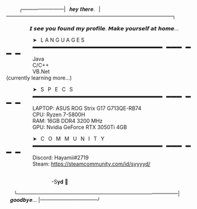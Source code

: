 ⠀
⠀⠀╭————————|⠀𝒉𝒆𝒚 𝒕𝒉𝒆𝒓𝒆.⠀|————————————————————————————————╮                                                                                                                                                                                                     
⠀⠀⠀⠀ 
           
                𝙄 𝙨𝙚𝙚 𝙮𝙤𝙪 𝙛𝙤𝙪𝙣𝙙 𝙢𝙮 𝙥𝙧𝙤𝙛𝙞𝙡𝙚. 𝙈𝙖𝙠𝙚 𝙮𝙤𝙪𝙧𝙨𝙚𝙡𝙛 𝙖𝙩 𝙝𝙤𝙢𝙚...                                                                                                                                                                                                      
      
                  ➤⠀L A N G U A G E S                                                                                                                                                                                                      
                  ▬▬▬▬▬▬▬▬▬▬▬▬▬▬▬▬▬▬▬▬▬▬▬▬▬⠀▬▬▬⠀▬▬⠀▬                                                                                                                                                                                                      
                  Java  
                  C/C++                                                                                                                                                                                                     
                  VB.Net                                                                                                                                                                           
                  (currently learning more...)
      
                  ➤⠀S⠀P⠀E⠀C⠀S                                                                                                                                                                                                     
                  ▬▬▬▬▬▬▬▬▬▬▬▬▬▬▬▬▬▬▬▬▬▬▬▬▬⠀▬▬▬⠀▬▬⠀▬                                                                                                                                                                                                      
                  LAPTOP: ASUS ROG Strix G17 G713QE-RB74                                                                                                                                                                                                      
                  CPU: Ryzen 7-5800H  
                  RAM: 16GB DDR4 3200 MHz                                                                                                                                                                                                      
                  GPU: Nvidia GeForce RTX 3050Ti 4GB
      
                  ➤⠀C⠀O⠀M⠀M⠀U⠀N⠀I⠀T⠀Y                                                                                                                                                                                                    
                  ▬▬▬▬▬▬▬▬▬▬▬▬▬▬▬▬▬▬▬▬▬▬▬▬▬⠀▬▬▬⠀▬▬⠀▬                                                                                                                                                                                                   
                  Discord: Hayamii#2719                                                                                                                                                                                                    
                  Steam: https://steamcommunity.com/id/syyyyd/
      
                                                                                                                                                               -S𝐲𝐝 🍙                                        
     
⠀⠀╰———————————————————————————————|⠀𝒈𝒐𝒐𝒅𝒃𝒚𝒆... |———————————╯


